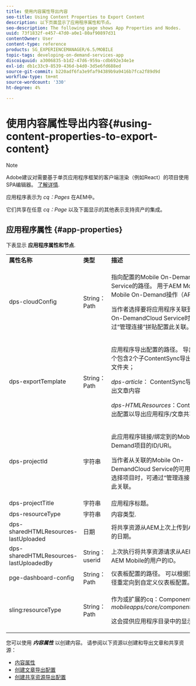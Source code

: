 ```yaml
---
title: 使用内容属性导出内容
seo-title: Using Content Properties to Export Content
description: 以下页面显示了应用程序属性和节点。
seo-description: The following page shows App Properties and Nodes.
uuid: 73f1832f-e457-47d0-a0e1-80af90897d31
contentOwner: User
content-type: reference
products: SG_EXPERIENCEMANAGER/6.5/MOBILE
topic-tags: developing-on-demand-services-app
discoiquuid: a3006835-b1d2-47d6-959a-cdb692e34e1e
exl-id: db1c33c9-8539-436d-b4d0-3d5e6fd688ed
source-git-commit: b220adf6fa3e9faf94389b9a9416b7fca2f89d9d
workflow-type: tm+mt
source-wordcount: '330'
ht-degree: 4%

---
```


# 使用内容属性导出内容{#using-content-properties-to-export-content}

>[!NOTE]
>
>Adobe建议对需要基于单页应用程序框架的客户端渲染（例如React）的项目使用SPA编辑器。 [了解详情](/help/sites-developing/spa-overview.md).

应用程序表示为 *cq：Pages* 在AEM中。

它们共享在任意 *cq：Page* 以及下面显示的其他表示支持资产的集成。

## 应用程序属性 {#app-properties}

下表显示 **应用程序属性和节点**.

<table>
 <tbody>
  <tr>
   <td><strong>属性名称</strong></td>
   <td><strong>类型</strong></td>
   <td><strong>描述</strong></td>
  </tr>
  <tr>
   <td>dps-cloudConfig</td>
   <td>String：Path</td>
   <td><p>指向配置的Mobile On-DemandCloud Service的路径。 用于AEM Mobile到Mobile On-Demand操作（API调用）</p> <p>当作者选择要将应用程序关联到的Mobile On-DemandCloud Service时，可以通过“管理连接”拼贴配置此关联。</p> </td>
  </tr>
  <tr>
   <td>dps-exportTemplate</td>
   <td>String：Path</td>
   <td><p>应用程序导出配置的路径。 导出配置是一个包含2个子ContentSync导出配置模板的文件夹；</p> <p><i>dps-article</i>： ContentSync导出配置以导出文章内容</p> <p><i>dps-HTMLResources</i>：ContentSync导出配置以导出应用程序/文章共享资源</p> </td>
  </tr>
  <tr>
   <td>dps-projectId</td>
   <td>字符串</td>
   <td><p>此应用程序链接/绑定到的Mobile On-Demand项目的ID/URI。</p> <p>当作者从关联的Mobile On-DemandCloud Service的可用项目列表中选择项目时，可通过“管理连接”拼贴配置此关联。</p> </td>
  </tr>
  <tr>
   <td>dps-projectTitle</td>
   <td>字符串</td>
   <td>应用程序标题。</td>
  </tr>
  <tr>
   <td>dps-resourceType</td>
   <td>字符串</td>
   <td>内容类型.</td>
  </tr>
  <tr>
   <td>dps-sharedHTMLResources-lastUploaded</td>
   <td>日期</td>
   <td>将共享资源从AEM上次上传到AEM Mobile的日期。</td>
  </tr>
  <tr>
   <td>dps-sharedHTMLResources-lastUploadedBy</td>
   <td>String：userid</td>
   <td>上次执行将共享资源请求从AEM上传到AEM Mobile的用户的ID。</td>
  </tr>
  <tr>
   <td>pge-dashboard-config</td>
   <td>String：Path</td>
   <td>仪表板配置的路径。 可以根据需要将该路径重定向到自定义仪表板配置。</td>
  </tr>
  <tr>
   <td>sling:resourceType</td>
   <td>String：Path</td>
   <td><p>作为或扩展的cq：Component的路径 <i>mobileapps/core/components/instance.</i></p> <p>这会提供应用程序目录中的显示和渲染。</p> </td>
  </tr>
 </tbody>
</table>

您可以使用 ***内容属性*** 以创建内容。 请参阅以下资源以创建和导出文章和共享资源：

* [内容属性](/help/mobile/content-properties.md)
* [创建文章导出配置](/help/mobile/creating-article-export-configuration.md)
* [创建共享资源导出配置](/help/mobile/creating-shared-resources-export-configuration.md)
